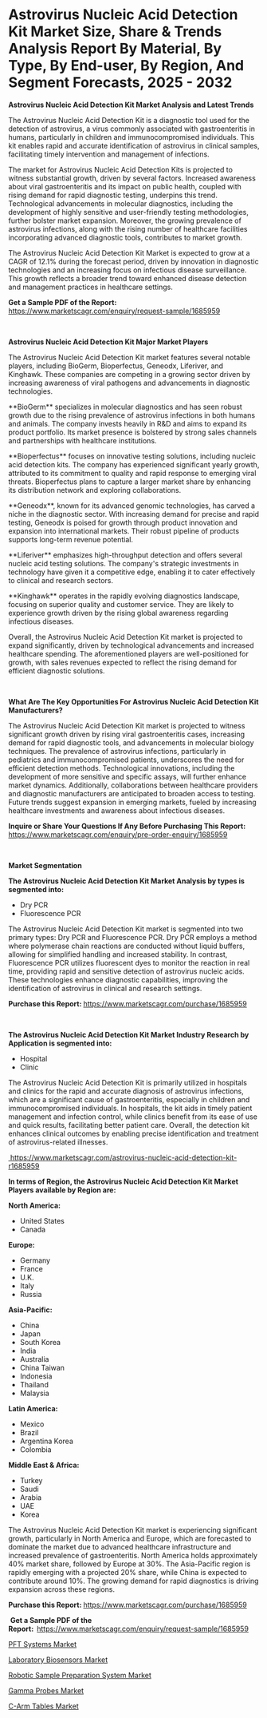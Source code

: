 <p><h1>Astrovirus Nucleic Acid Detection Kit Market Size, Share & Trends Analysis Report By Material, By Type, By End-user, By Region, And Segment Forecasts, 2025 - 2032</h1></p><p><strong>Astrovirus Nucleic Acid Detection Kit Market Analysis and Latest Trends</strong></p>
<p><p>The Astrovirus Nucleic Acid Detection Kit is a diagnostic tool used for the detection of astrovirus, a virus commonly associated with gastroenteritis in humans, particularly in children and immunocompromised individuals. This kit enables rapid and accurate identification of astrovirus in clinical samples, facilitating timely intervention and management of infections.</p><p>The market for Astrovirus Nucleic Acid Detection Kits is projected to witness substantial growth, driven by several factors. Increased awareness about viral gastroenteritis and its impact on public health, coupled with rising demand for rapid diagnostic testing, underpins this trend. Technological advancements in molecular diagnostics, including the development of highly sensitive and user-friendly testing methodologies, further bolster market expansion. Moreover, the growing prevalence of astrovirus infections, along with the rising number of healthcare facilities incorporating advanced diagnostic tools, contributes to market growth.</p><p>The Astrovirus Nucleic Acid Detection Kit Market is expected to grow at a CAGR of 12.1% during the forecast period, driven by innovation in diagnostic technologies and an increasing focus on infectious disease surveillance. This growth reflects a broader trend toward enhanced disease detection and management practices in healthcare settings.</p></p>
<p><strong>Get a Sample PDF of the Report:&nbsp;</strong> <a href="https://www.marketscagr.com/enquiry/request-sample/1685959?utm_campaign=2138&utm_medium=2&utm_source=Github&utm_content=ia&utm_term=24032025&utm_id=astrovirus-nucleic-acid-detection-kit">https://www.marketscagr.com/enquiry/request-sample/1685959</a></p>
<p>&nbsp;</p>
<p><strong>Astrovirus Nucleic Acid Detection Kit Major Market Players</strong></p>
<p><p>The Astrovirus Nucleic Acid Detection Kit market features several notable players, including BioGerm, Bioperfectus, Geneodx, Liferiver, and Kinghawk. These companies are competing in a growing sector driven by increasing awareness of viral pathogens and advancements in diagnostic technologies.</p><p>**BioGerm** specializes in molecular diagnostics and has seen robust growth due to the rising prevalence of astrovirus infections in both humans and animals. The company invests heavily in R&D and aims to expand its product portfolio. Its market presence is bolstered by strong sales channels and partnerships with healthcare institutions.</p><p>**Bioperfectus** focuses on innovative testing solutions, including nucleic acid detection kits. The company has experienced significant yearly growth, attributed to its commitment to quality and rapid response to emerging viral threats. Bioperfectus plans to capture a larger market share by enhancing its distribution network and exploring collaborations.</p><p>**Geneodx**, known for its advanced genomic technologies, has carved a niche in the diagnostic sector. With increasing demand for precise and rapid testing, Geneodx is poised for growth through product innovation and expansion into international markets. Their robust pipeline of products supports long-term revenue potential.</p><p>**Liferiver** emphasizes high-throughput detection and offers several nucleic acid testing solutions. The company's strategic investments in technology have given it a competitive edge, enabling it to cater effectively to clinical and research sectors.</p><p>**Kinghawk** operates in the rapidly evolving diagnostics landscape, focusing on superior quality and customer service. They are likely to experience growth driven by the rising global awareness regarding infectious diseases.</p><p>Overall, the Astrovirus Nucleic Acid Detection Kit market is projected to expand significantly, driven by technological advancements and increased healthcare spending. The aforementioned players are well-positioned for growth, with sales revenues expected to reflect the rising demand for efficient diagnostic solutions.</p></p>
<p>&nbsp;</p>
<p><strong>What Are The Key Opportunities For Astrovirus Nucleic Acid Detection Kit Manufacturers?</strong></p>
<p><p>The Astrovirus Nucleic Acid Detection Kit market is projected to witness significant growth driven by rising viral gastroenteritis cases, increasing demand for rapid diagnostic tools, and advancements in molecular biology techniques. The prevalence of astrovirus infections, particularly in pediatrics and immunocompromised patients, underscores the need for efficient detection methods. Technological innovations, including the development of more sensitive and specific assays, will further enhance market dynamics. Additionally, collaborations between healthcare providers and diagnostic manufacturers are anticipated to broaden access to testing. Future trends suggest expansion in emerging markets, fueled by increasing healthcare investments and awareness about infectious diseases.</p></p>
<p><strong>Inquire or Share Your Questions If Any Before Purchasing This Report:</strong> <a href="https://www.marketscagr.com/enquiry/pre-order-enquiry/1685959?utm_campaign=2138&utm_medium=2&utm_source=Github&utm_content=ia&utm_term=24032025&utm_id=astrovirus-nucleic-acid-detection-kit">https://www.marketscagr.com/enquiry/pre-order-enquiry/1685959</a></p>
<p>&nbsp;</p>
<p><strong>Market Segmentation</strong></p>
<p><strong>The Astrovirus Nucleic Acid Detection Kit Market Analysis by types is segmented into:</strong></p>
<p><ul><li>Dry PCR</li><li>Fluorescence PCR</li></ul></p>
<p><p>The Astrovirus Nucleic Acid Detection Kit market is segmented into two primary types: Dry PCR and Fluorescence PCR. Dry PCR employs a method where polymerase chain reactions are conducted without liquid buffers, allowing for simplified handling and increased stability. In contrast, Fluorescence PCR utilizes fluorescent dyes to monitor the reaction in real time, providing rapid and sensitive detection of astrovirus nucleic acids. These technologies enhance diagnostic capabilities, improving the identification of astrovirus in clinical and research settings.</p></p>
<p><strong>Purchase this Report:&nbsp;</strong><a href="https://www.marketscagr.com/purchase/1685959?utm_campaign=2138&utm_medium=2&utm_source=Github&utm_content=ia&utm_term=24032025&utm_id=astrovirus-nucleic-acid-detection-kit">https://www.marketscagr.com/purchase/1685959</a></p>
<p>&nbsp;</p>
<p><strong>The Astrovirus Nucleic Acid Detection Kit Market Industry Research by Application is segmented into:</strong></p>
<p><ul><li>Hospital</li><li>Clinic</li></ul></p>
<p><p>The Astrovirus Nucleic Acid Detection Kit is primarily utilized in hospitals and clinics for the rapid and accurate diagnosis of astrovirus infections, which are a significant cause of gastroenteritis, especially in children and immunocompromised individuals. In hospitals, the kit aids in timely patient management and infection control, while clinics benefit from its ease of use and quick results, facilitating better patient care. Overall, the detection kit enhances clinical outcomes by enabling precise identification and treatment of astrovirus-related illnesses.</p></p>
<p><a href="https://www.marketscagr.com/astrovirus-nucleic-acid-detection-kit-r1685959?utm_campaign=2138&utm_medium=2&utm_source=Github&utm_content=ia&utm_term=24032025&utm_id=astrovirus-nucleic-acid-detection-kit">&nbsp;https://www.marketscagr.com/astrovirus-nucleic-acid-detection-kit-r1685959</a></p>
<p><strong>In terms of Region, the Astrovirus Nucleic Acid Detection Kit Market Players available by Region are:</strong></p>
<p>
    <p> <strong> North America: </strong>
        <ul>
            <li>United States</li>
            <li>Canada</li>
        </ul>
        </p> 
    <p> <strong> Europe: </strong>
        <ul>
            <li>Germany</li>
            <li>France</li>
            <li>U.K.</li>
            <li>Italy</li>
            <li>Russia</li>
        </ul>
        </p> 
    <p> <strong> Asia-Pacific: </strong>
        <ul>
            <li>China</li>
            <li>Japan</li>
            <li>South Korea</li>
            <li>India</li>
            <li>Australia</li>
            <li>China Taiwan</li>
            <li>Indonesia</li>
            <li>Thailand</li>
            <li>Malaysia</li>
        </ul>
        </p> 
    <p> <strong> Latin America: </strong>
        <ul>
            <li>Mexico</li>
            <li>Brazil</li>
            <li>Argentina Korea</li>
            <li>Colombia</li>
        </ul>
        </p> 
    <p> <strong> Middle East & Africa: </strong>
        <ul>
            <li>Turkey</li>
            <li>Saudi</li>
            <li>Arabia</li>
            <li>UAE</li>
            <li>Korea</li>
        </ul>
    </p>
    </p>
<p><p>The Astrovirus Nucleic Acid Detection Kit market is experiencing significant growth, particularly in North America and Europe, which are forecasted to dominate the market due to advanced healthcare infrastructure and increased prevalence of gastroenteritis. North America holds approximately 40% market share, followed by Europe at 30%. The Asia-Pacific region is rapidly emerging with a projected 20% share, while China is expected to contribute around 10%. The growing demand for rapid diagnostics is driving expansion across these regions.</p></p>
<p><strong>Purchase this Report: </strong><a href="https://www.marketscagr.com/purchase/1685959?utm_campaign=2138&utm_medium=2&utm_source=Github&utm_content=ia&utm_term=24032025&utm_id=astrovirus-nucleic-acid-detection-kit">https://www.marketscagr.com/purchase/1685959</a></p>
<p>&nbsp;<strong>Get a Sample PDF of the Report:&nbsp;&nbsp;</strong><a href="https://www.marketscagr.com/enquiry/request-sample/1685959?utm_campaign=2138&utm_medium=2&utm_source=Github&utm_content=ia&utm_term=24032025&utm_id=astrovirus-nucleic-acid-detection-kit">https://www.marketscagr.com/enquiry/request-sample/1685959</a></p>
<p><strong></strong></p>
<p><p><a href="https://github.com/ovtkosle/Market-Research-Report-List-1/blob/main/pft-systems-market.md?utm_campaign=2138&utm_medium=2&utm_source=Github&utm_content=ia&utm_term=24032025&utm_id=astrovirus-nucleic-acid-detection-kit">PFT Systems Market</a></p><p><a href="https://github.com/nabadeneme/Market-Research-Report-List-1/blob/main/laboratory-biosensors-market.md?utm_campaign=2138&utm_medium=2&utm_source=Github&utm_content=ia&utm_term=24032025&utm_id=astrovirus-nucleic-acid-detection-kit">Laboratory Biosensors Market</a></p><p><a href="https://github.com/vitrilaoire/Market-Research-Report-List-1/blob/main/robotic-sample-preparation-system-market.md?utm_campaign=2138&utm_medium=2&utm_source=Github&utm_content=ia&utm_term=24032025&utm_id=astrovirus-nucleic-acid-detection-kit">Robotic Sample Preparation System Market</a></p><p><a href="https://github.com/DianaWilson796/Market-Research-Report-List-2/blob/main/gamma-probes-market.md?utm_campaign=2138&utm_medium=2&utm_source=Github&utm_content=ia&utm_term=24032025&utm_id=astrovirus-nucleic-acid-detection-kit">Gamma Probes Market</a></p><p><a href="https://github.com/maclarensidney/Market-Research-Report-List-1/blob/main/c-arm-tables-market.md?utm_campaign=2138&utm_medium=2&utm_source=Github&utm_content=ia&utm_term=24032025&utm_id=astrovirus-nucleic-acid-detection-kit">C-Arm Tables Market</a></p></p>